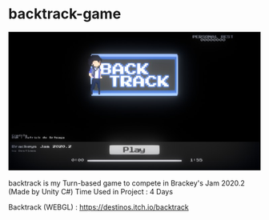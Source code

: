 # backtrack-game
![Backtrack Menu](/Menu.jpg)

backtrack is my Turn-based game to compete in Brackey's Jam 2020.2 (Made by Unity C#)
Time Used in Project : 4 Days

Backtrack (WEBGL) : https://destinos.itch.io/backtrack
